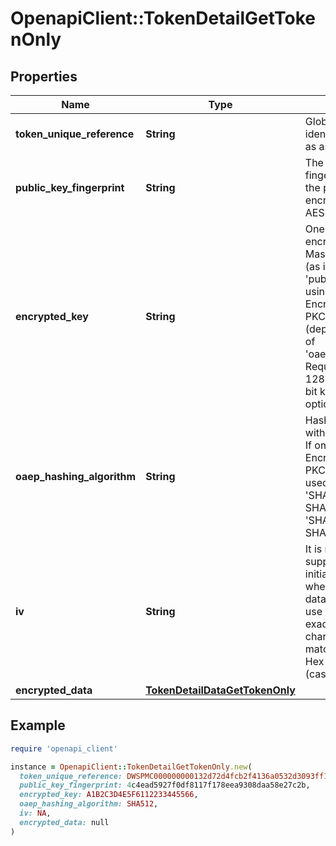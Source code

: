 # OpenapiClient::TokenDetailGetTokenOnly

## Properties

| Name | Type | Description | Notes |
| ---- | ---- | ----------- | ----- |
| **token_unique_reference** | **String** | Globally unique identifier for the Token, as assigned by MDES.  | [optional] |
| **public_key_fingerprint** | **String** | The certificate fingerprint identifying the public key used to encrypt the ephemeral AES key.  | [optional] |
| **encrypted_key** | **String** | One-time use AES key encrypted by the MasterCard public key (as identified by &#39;publicKeyFingerprint&#39;) using the OAEP or RSA Encryption Standard PKCS #1 v1.5 scheme (depending on the value of &#39;oaepHashingAlgorithm&#39;. Requirement is for a 128-bit key (with 256-bit key supported as an option).  | [optional] |
| **oaep_hashing_algorithm** | **String** | Hashing algorithm used with the OAEP scheme. If omitted, then the RSA Encryption Standard PKCS #1 v1.5 will be used. Must be either &#39;SHA256&#39; (Use the SHA-256 algorithm) or &#39;SHA512&#39; (Use the SHA-512 algorithm).  | [optional] |
| **iv** | **String** | It is recommended to supply a random initialization vector when encrypting the data using the one-time use AES key. Must be exactly 16 bytes (32 character hex string) to match the block size. Hex-encoded data (case-insensitive).  | [optional] |
| **encrypted_data** | [**TokenDetailDataGetTokenOnly**](TokenDetailDataGetTokenOnly.md) |  | [optional] |

## Example

```ruby
require 'openapi_client'

instance = OpenapiClient::TokenDetailGetTokenOnly.new(
  token_unique_reference: DWSPMC000000000132d72d4fcb2f4136a0532d3093ff1a45,
  public_key_fingerprint: 4c4ead5927f0df8117f178eea9308daa58e27c2b,
  encrypted_key: A1B2C3D4E5F6112233445566,
  oaep_hashing_algorithm: SHA512,
  iv: NA,
  encrypted_data: null
)
```


